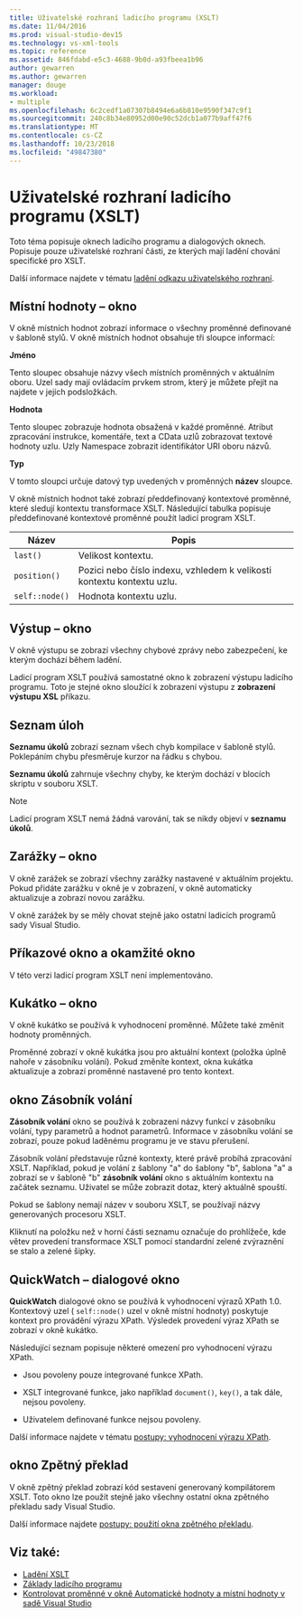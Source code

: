 ```yaml
---
title: Uživatelské rozhraní ladicího programu (XSLT)
ms.date: 11/04/2016
ms.prod: visual-studio-dev15
ms.technology: vs-xml-tools
ms.topic: reference
ms.assetid: 846fdabd-e5c3-4688-9b0d-a93fbeea1b96
author: gewarren
ms.author: gewarren
manager: douge
ms.workload:
- multiple
ms.openlocfilehash: 6c2cedf1a07307b8494e6a6b810e9590f347c9f1
ms.sourcegitcommit: 240c8b34e80952d00e90c52dcb1a077b9aff47f6
ms.translationtype: MT
ms.contentlocale: cs-CZ
ms.lasthandoff: 10/23/2018
ms.locfileid: "49847380"
---
```

# <a name="debugger-user-interface-xslt"></a>Uživatelské rozhraní ladicího programu (XSLT)

Toto téma popisuje oknech ladicího programu a dialogových oknech. Popisuje pouze uživatelské rozhraní části, ze kterých mají ladění chování specifické pro XSLT.

Další informace najdete v tématu [ladění odkazu uživatelského rozhraní](../debugger/debugging-user-interface-reference.md).

## <a name="locals-window"></a>Místní hodnoty – okno
 V okně místních hodnot zobrazí informace o všechny proměnné definované v šabloně stylů. V okně místních hodnot obsahuje tři sloupce informací:

 **Jméno**

 Tento sloupec obsahuje názvy všech místních proměnných v aktuálním oboru. Uzel sady mají ovládacím prvkem strom, který je můžete přejít na najdete v jejích podsložkách.

 **Hodnota**

 Tento sloupec zobrazuje hodnota obsažená v každé proměnné. Atribut zpracování instrukce, komentáře, text a CData uzlů zobrazovat textové hodnoty uzlu. Uzly Namespace zobrazit identifikátor URI oboru názvů.

 **Typ**

 V tomto sloupci určuje datový typ uvedených v proměnných **název** sloupce.

 V okně místních hodnot také zobrazí předdefinovaný kontextové proměnné, které sledují kontextu transformace XSLT. Následující tabulka popisuje předdefinované kontextové proměnné použít ladicí program XSLT.

|Název|Popis|
|-|-----------------|
|`last()`|Velikost kontextu.|
|`position()`|Pozici nebo číslo indexu, vzhledem k velikosti kontextu kontextu uzlu.|
|`self::node()`|Hodnota kontextu uzlu.|

## <a name="output-window"></a>Výstup – okno
 V okně výstupu se zobrazí všechny chybové zprávy nebo zabezpečení, ke kterým dochází během ladění.

 Ladicí program XSLT používá samostatné okno k zobrazení výstupu ladicího programu. Toto je stejné okno sloužící k zobrazení výstupu z **zobrazení výstupu XSL** příkazu.

## <a name="task-list"></a>Seznam úloh
 **Seznamu úkolů** zobrazí seznam všech chyb kompilace v šabloně stylů. Poklepáním chybu přesměruje kurzor na řádku s chybou.

 **Seznamu úkolů** zahrnuje všechny chyby, ke kterým dochází v blocích skriptu v souboru XSLT.

> [!NOTE]
> Ladicí program XSLT nemá žádná varování, tak se nikdy objeví v **seznamu úkolů**.

## <a name="breakpoints-window"></a>Zarážky – okno
 V okně zarážek se zobrazí všechny zarážky nastavené v aktuálním projektu. Pokud přidáte zarážku v okně je v zobrazení, v okně automaticky aktualizuje a zobrazí novou zarážku.

 V okně zarážek by se měly chovat stejně jako ostatní ladicích programů sady Visual Studio.

## <a name="command-windowimmediate-window"></a>Příkazové okno a okamžité okno
 V této verzi ladicí program XSLT není implementováno.

## <a name="watch-window"></a>Kukátko – okno
 V okně kukátko se používá k vyhodnocení proměnné. Můžete také změnit hodnoty proměnných.

 Proměnné zobrazí v okně kukátka jsou pro aktuální kontext (položka úplně nahoře v zásobníku volání). Pokud změníte kontext, okna kukátka aktualizuje a zobrazí proměnné nastavené pro tento kontext.

## <a name="call-stack-window"></a>okno Zásobník volání
 **Zásobník volání** okno se používá k zobrazení názvy funkcí v zásobníku volání, typy parametrů a hodnot parametrů. Informace v zásobníku volání se zobrazí, pouze pokud laděnému programu je ve stavu přerušení.

 Zásobník volání představuje různé kontexty, které právě probíhá zpracování XSLT. Například, pokud je volání z šablony "a" do šablony "b", šablona "a" a zobrazí se v šabloně "b" **zásobník volání** okno s aktuálním kontextu na začátek seznamu. Uživatel se může zobrazit dotaz, který aktuálně spouští.

 Pokud se šablony nemají název v souboru XSLT, se používají názvy generovaných procesoru XSLT.

 Kliknutí na položku než v horní části seznamu označuje do prohlížeče, kde větev provedení transformace XSLT pomocí standardní zelené zvýraznění se stalo a zelené šipky.

## <a name="quickwatch-dialog-box"></a>QuickWatch – dialogové okno
 **QuickWatch** dialogové okno se používá k vyhodnocení výrazů XPath 1.0. Kontextový uzel ( `self::node()` uzel v okně místní hodnoty) poskytuje kontext pro provádění výrazu XPath. Výsledek provedení výraz XPath se zobrazí v okně kukátko.

 Následující seznam popisuje některé omezení pro vyhodnocení výrazu XPath.

-   Jsou povoleny pouze integrované funkce XPath.

-   XSLT integrované funkce, jako například `document()`, `key()`, a tak dále, nejsou povoleny.

-   Uživatelem definované funkce nejsou povoleny.

Další informace najdete v tématu [postupy: vyhodnocení výrazu XPath](../xml-tools/how-to-evaluate-an-xpath-expression.md).

## <a name="disassembly-window"></a>okno Zpětný překlad
 V okně zpětný překlad zobrazí kód sestavení generovaný kompilátorem XSLT. Toto okno lze použít stejně jako všechny ostatní okna zpětného překladu sady Visual Studio.

 Další informace najdete [postupy: použití okna zpětného překladu](../debugger/how-to-use-the-disassembly-window.md).

## <a name="see-also"></a>Viz také:

- [Ladění XSLT](../xml-tools/debugging-xslt.md)
- [Základy ladicího programu](../debugger/getting-started-with-the-debugger.md)
- [Kontrolovat proměnné v okně Automatické hodnoty a místní hodnoty v sadě Visual Studio](../debugger/autos-and-locals-windows.md)